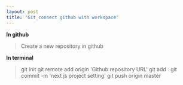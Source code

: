 ```yaml
---
layout: post
title: "Git_connect github with workspace"
---
```


**In github**

> Create a new repository in github

**In terminal**

> git init
> git remote add origin 'Github repository URL'
> git add .
> git commit -m 'next js project setting'
> git push origin master
